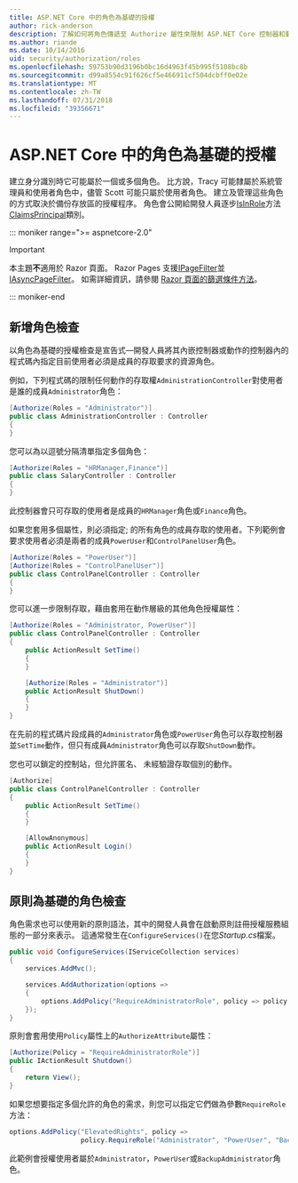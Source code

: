 ```yaml
---
title: ASP.NET Core 中的角色為基礎的授權
author: rick-anderson
description: 了解如何將角色傳遞至 Authorize 屬性來限制 ASP.NET Core 控制器和動作的存取。
ms.author: riande
ms.date: 10/14/2016
uid: security/authorization/roles
ms.openlocfilehash: 59753b90d3196b0bc16d4963f45b995f5108bc8b
ms.sourcegitcommit: d99a8554c91f626cf5e466911cf504dcbff0e02e
ms.translationtype: MT
ms.contentlocale: zh-TW
ms.lasthandoff: 07/31/2018
ms.locfileid: "39356671"
---
```

# <a name="role-based-authorization-in-aspnet-core"></a>ASP.NET Core 中的角色為基礎的授權

<a name="security-authorization-role-based"></a>

建立身分識別時它可能屬於一個或多個角色。 比方說，Tracy 可能隸屬於系統管理員和使用者角色中，儘管 Scott 可能只屬於使用者角色。 建立及管理這些角色的方式取決於備份存放區的授權程序。 角色會公開給開發人員逐步[IsInRole](/dotnet/api/system.security.principal.genericprincipal.isinrole)方法[ClaimsPrincipal](/dotnet/api/system.security.claims.claimsprincipal)類別。

::: moniker range=">= aspnetcore-2.0"

> [!IMPORTANT]
> 本主題**不**適用於 Razor 頁面。 Razor Pages 支援[IPageFilter](/dotnet/api/microsoft.aspnetcore.mvc.filters.ipagefilter)並[IAsyncPageFilter](/dotnet/api/microsoft.aspnetcore.mvc.filters.iasyncpagefilter)。 如需詳細資訊，請參閱 [Razor 頁面的篩選條件方法](xref:razor-pages/filter)。

::: moniker-end

## <a name="adding-role-checks"></a>新增角色檢查

以角色為基礎的授權檢查是宣告式&mdash;開發人員將其內嵌控制器或動作的控制器內的程式碼內指定目前使用者必須是成員的存取要求的資源角色。

例如，下列程式碼的限制任何動作的存取權`AdministrationController`對使用者是誰的成員`Administrator`角色：

```csharp
[Authorize(Roles = "Administrator")]
public class AdministrationController : Controller
{
}
```

您可以為以逗號分隔清單指定多個角色：

```csharp
[Authorize(Roles = "HRManager,Finance")]
public class SalaryController : Controller
{
}
```

此控制器會只可存取的使用者是成員的`HRManager`角色或`Finance`角色。

如果您套用多個屬性，則必須指定; 的所有角色的成員存取的使用者。下列範例會要求使用者必須是兩者的成員`PowerUser`和`ControlPanelUser`角色。

```csharp
[Authorize(Roles = "PowerUser")]
[Authorize(Roles = "ControlPanelUser")]
public class ControlPanelController : Controller
{
}
```

您可以進一步限制存取，藉由套用在動作層級的其他角色授權屬性：

```csharp
[Authorize(Roles = "Administrator, PowerUser")]
public class ControlPanelController : Controller
{
    public ActionResult SetTime()
    {
    }

    [Authorize(Roles = "Administrator")]
    public ActionResult ShutDown()
    {
    }
}
```

在先前的程式碼片段成員的`Administrator`角色或`PowerUser`角色可以存取控制器並`SetTime`動作，但只有成員`Administrator`角色可以存取`ShutDown`動作。

您也可以鎖定的控制站，但允許匿名、 未經驗證存取個別的動作。

```csharp
[Authorize]
public class ControlPanelController : Controller
{
    public ActionResult SetTime()
    {
    }

    [AllowAnonymous]
    public ActionResult Login()
    {
    }
}
```

<a name="security-authorization-role-policy"></a>

## <a name="policy-based-role-checks"></a>原則為基礎的角色檢查

角色需求也可以使用新的原則語法，其中的開發人員會在啟動原則註冊授權服務組態的一部分來表示。 這通常發生在`ConfigureServices()`在您*Startup.cs*檔案。

```csharp
public void ConfigureServices(IServiceCollection services)
{
    services.AddMvc();

    services.AddAuthorization(options =>
    {
        options.AddPolicy("RequireAdministratorRole", policy => policy.RequireRole("Administrator"));
    });
}
```

原則會套用使用`Policy`屬性上的`AuthorizeAttribute`屬性：

```csharp
[Authorize(Policy = "RequireAdministratorRole")]
public IActionResult Shutdown()
{
    return View();
}
```

如果您想要指定多個允許的角色的需求，則您可以指定它們做為參數`RequireRole`方法：

```csharp
options.AddPolicy("ElevatedRights", policy =>
                  policy.RequireRole("Administrator", "PowerUser", "BackupAdministrator"));
```

此範例會授權使用者屬於`Administrator`，`PowerUser`或`BackupAdministrator`角色。
